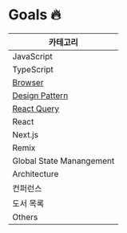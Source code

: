 # Goals 🔥

| 카테고리                                                                       |
| ------------------------------------------------------------------------------ |
| JavaScript                                                                     |
| TypeScript                                                                     |
| [Browser](https://github.com/taeyoungs/Goals/tree/main/broswer)                |
| [Design Pattern](https://github.com/taeyoungs/Goals/tree/main/design-patterns) |
| [React Query](https://github.com/taeyoungs/Goals/tree/main/react-query)        |
| React                                                                          |
| Next.js                                                                        |
| Remix                                                                          |
| Global State Manangement                                                       |
| Architecture                                                                   |
| 컨퍼런스                                                                       |
| 도서 목록                                                                      |
| Others                                                                         |
